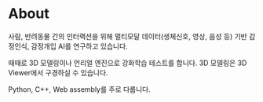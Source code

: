 # About

사람, 반려동물 간의 인터랙션을 위해 멀티모달 데이터(생체신호, 영상, 음성 등) 기반 감정인식, 감정개입 AI를 연구하고 있습니다.

때때로 3D 모델링이나 언리얼 엔진으로 강화학습 테스트를 합니다. 3D 모델링은 3D Viewer에서 구경하실 수 있습니다.

Python, C++, Web assembly를 주로 다룹니다.
